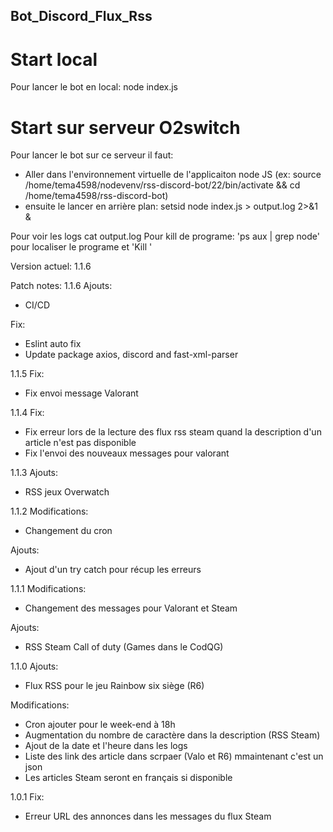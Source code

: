 ## Bot_Discord_Flux_Rss ##

# Start local #
Pour lancer le bot en local: node index.js

# Start sur serveur O2switch #
Pour lancer le bot sur ce serveur il faut:
- Aller dans l'environnement virtuelle de l'applicaiton node JS (ex: source /home/tema4598/nodevenv/rss-discord-bot/22/bin/activate && cd /home/tema4598/rss-discord-bot)
- ensuite le lancer en arrière plan: setsid node index.js > output.log 2>&1 &

Pour voir les logs cat output.log
Pour kill de programe: 'ps aux | grep node' pour localiser le programe et 'Kill <ID>'

Version actuel: 1.1.6

Patch notes:
1.1.6
Ajouts:
- CI/CD

Fix:
- Eslint auto fix
- Update package axios, discord and fast-xml-parser

1.1.5
Fix:
- Fix envoi message Valorant

1.1.4
Fix:
- Fix erreur lors de la lecture des flux rss steam quand la description d'un article n'est pas disponible
- Fix l'envoi des nouveaux messages pour valorant 

1.1.3
Ajouts:
- RSS jeux Overwatch

1.1.2
Modifications:
- Changement du cron

Ajouts:
- Ajout d'un try catch pour récup les erreurs

1.1.1
Modifications:
- Changement des messages pour Valorant et Steam

Ajouts:
- RSS Steam Call of duty (Games dans le CodQG)

1.1.0
Ajouts:
- Flux RSS pour le jeu Rainbow six siège (R6)

Modifications:
- Cron ajouter pour le week-end à 18h
- Augmentation du nombre de caractère dans la description (RSS Steam)
- Ajout de la date et l'heure dans les logs
- Liste des link des article dans scrpaer (Valo et R6) mmaintenant c'est un json
- Les articles Steam seront en français si disponible

1.0.1
Fix:
- Erreur URL des annonces dans les messages du flux Steam
